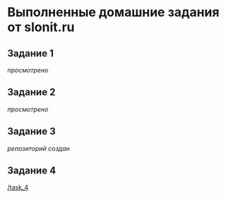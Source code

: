 # Выполненные домашние задания от slonit.ru

## Задание 1
*просмотрено*

## Задание 2
*просмотрено*

## Задание 3
*репозиторий создан*

## Задание 4
[/task_4](https://github.com/ivan-14-trifonov/slonit/tree/master/task_4)
